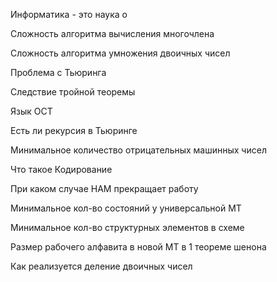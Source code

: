 Информатика - это наука о

Сложность алгоритма вычисления многочлена

Сложность алгоритма умножения двоичных чисел

Проблема с Тьюринга

Следствие тройной теоремы

Язык ОСТ 

Есть ли рекурсия в Тьюринге

Минимальное количество отрицательных машинных чисел

Что такое Кодирование

При каком случае НАМ прекращает работу

Минимальное кол-во состояний у универсальной МТ

Минимальное кол-во структурных элементов в схеме

Размер рабочего алфавита в новой МТ в 1 теореме шенона

Как реализуется деление двоичных чисел
